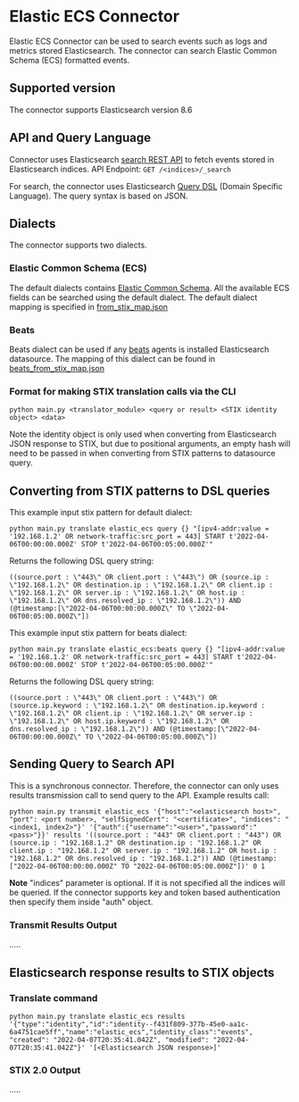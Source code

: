 #  Elastic ECS Connector

Elastic ECS Connector can be used to search events such as logs and metrics stored Elasticsearch. The connector can search Elastic Common Schema (ECS) formatted events.

## Supported version

The connector supports Elasticsearch version 8.6

## API and Query Language

Connector uses Elasticsearch [search REST API](https://www.elastic.co/guide/en/elasticsearch/reference/current/search-search.html) to fetch events stored in Elasticsearch indices. API Endpoint: `GET /<indices>/_search`

For search, the connector uses Elasticsearch [Query DSL](https://www.elastic.co/guide/en/elasticsearch/reference/current/query-dsl.html) (Domain Specific Language). The query syntax is based on JSON.

## Dialects

The connector supports two dialects. 

### Elastic Common Schema (ECS)

The default dialects contains [Elastic Common Schema](https://www.elastic.co/guide/en/ecs/8.6/ecs-reference.html). All the available ECS fields can be searched using the default dialect. The default dialect mapping is specified in [from_stix_map.json](https://github.com/opencybersecurityalliance/stix-shifter/blob/develop/stix_shifter_modules/elastic_ecs/stix_translation/json/from_stix_map.json)

### Beats

Beats dialect can be used if any [beats](https://www.elastic.co/guide/en/beats/libbeat/current/beats-reference.html) agents is installed Elasticsearch datasource. The mapping of this dialect can be found in [beats_from_stix_map.json](https://github.com/opencybersecurityalliance/stix-shifter/blob/develop/stix_shifter_modules/elastic_ecs/stix_translation/json/beats_from_stix_map.json)


### Format for making STIX translation calls via the CLI

`python main.py <translator_module> <query or result> <STIX identity object> <data>`

Note the identity object is only used when converting from Elasticsearch JSON response to STIX, but due to positional arguments, an empty hash will need to be passed in when converting from STIX patterns to datasource query.


## Converting from STIX patterns to DSL queries

This example input stix pattern for default dialect:

`python main.py translate elastic_ecs query {} "[ipv4-addr:value = '192.168.1.2' OR network-traffic:src_port = 443] START t'2022-04-06T00:00:00.000Z' STOP t'2022-04-06T00:05:00.000Z'"`

Returns the following DSL query string:

`((source.port : \"443\" OR client.port : \"443\") OR (source.ip : \"192.168.1.2\" OR destination.ip : \"192.168.1.2\" OR client.ip : \"192.168.1.2\" OR server.ip : \"192.168.1.2\" OR host.ip : \"192.168.1.2\" OR dns.resolved_ip : \"192.168.1.2\")) AND (@timestamp:[\"2022-04-06T00:00:00.000Z\" TO \"2022-04-06T00:05:00.000Z\"])`

This example input stix pattern for beats dialect:

`python main.py translate elastic_ecs:beats query {} "[ipv4-addr:value = '192.168.1.2' OR network-traffic:src_port = 443] START t'2022-04-06T00:00:00.000Z' STOP t'2022-04-06T00:05:00.000Z'"`

Returns the following DSL query string:

`((source.port : \"443\" OR client.port : \"443\") OR (source.ip.keyword : \"192.168.1.2\" OR destination.ip.keyword : \"192.168.1.2\" OR client.ip : \"192.168.1.2\" OR server.ip : \"192.168.1.2\" OR host.ip.keyword : \"192.168.1.2\" OR dns.resolved_ip : \"192.168.1.2\")) AND (@timestamp:[\"2022-04-06T00:00:00.000Z\" TO \"2022-04-06T00:05:00.000Z\"])`

## Sending Query to Search API

This is a synchronous connector. Therefore, the connector can only uses results transmission call to send query to the API. Example results call:

```
python main.py transmit elastic_ecs '{"host":"<elasticsearch host>", "port": <port number>, "selfSignedCert": "<certificate>", "indices": "<index1, index2>"}' '{"auth":{"username":"<user>","password":"<pass>"}}' results '((source.port : "443" OR client.port : "443") OR (source.ip : "192.168.1.2" OR destination.ip : "192.168.1.2" OR client.ip : "192.168.1.2" OR server.ip : "192.168.1.2" OR host.ip : "192.168.1.2" OR dns.resolved_ip : "192.168.1.2")) AND (@timestamp:["2022-04-06T00:00:00.000Z" TO "2022-04-06T00:05:00.000Z"])' 0 1
```

**Note** "indices" parameter is optional. If it is not specified all the indices will be queried. If the connector supports key and token based authentication then specify them inside "auth" object.

### Transmit Results Output
.....


##  Elasticsearch response results to STIX objects

### Translate command
``` 
python main.py translate elastic_ecs results '{"type":"identity","id":"identity--f431f809-377b-45e0-aa1c-6a4751cae5ff","name":"elastic_ecs","identity_class":"events", "created": "2022-04-07T20:35:41.042Z", "modified": "2022-04-07T20:35:41.042Z"}' '[<Elasticsearch JSON response>]'
```
### STIX 2.0 Output

.....
